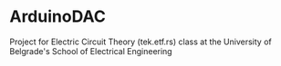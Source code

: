 # ArduinoDAC
Project for Electric Circuit Theory (tek.etf.rs) class at the University of Belgrade's School of Electrical Engineering
